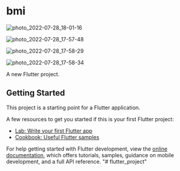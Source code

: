 # bmi
![photo_2022-07-28_18-01-16](https://user-images.githubusercontent.com/77078891/181584209-00b7b232-7c4e-481a-82af-74c199a4266d.jpg)

![photo_2022-07-28_17-57-48](https://user-images.githubusercontent.com/77078891/181584166-f75c1eaa-2605-4cd2-ac94-d2bec5722c90.jpg)

![photo_2022-07-28_17-58-29](https://user-images.githubusercontent.com/77078891/181584248-5b8d0aa6-289e-4bba-b6f5-aeb76e2b876a.jpg)

![photo_2022-07-28_17-58-34](https://user-images.githubusercontent.com/77078891/181584280-d0792df5-bf54-4d95-875f-5c0fff10371d.jpg)


A new Flutter project.

## Getting Started

This project is a starting point for a Flutter application.

A few resources to get you started if this is your first Flutter project:

- [Lab: Write your first Flutter app](https://docs.flutter.dev/get-started/codelab)
- [Cookbook: Useful Flutter samples](https://docs.flutter.dev/cookbook)

For help getting started with Flutter development, view the
[online documentation](https://docs.flutter.dev/), which offers tutorials,
samples, guidance on mobile development, and a full API reference.
"# flutter_project" 
